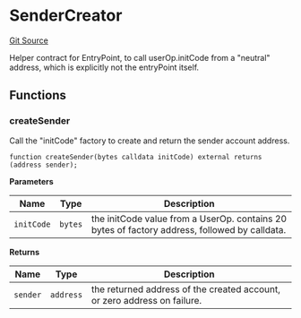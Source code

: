 # SenderCreator
[Git Source](https://github.com/TrueWallet/contracts/blob/843930f01013ad22976a2d653f9d67aaa82d54f4/src/entrypoint/SenderCreator.sol)

Helper contract for EntryPoint, to call userOp.initCode from a "neutral" address,
which is explicitly not the entryPoint itself.


## Functions
### createSender

Call the "initCode" factory to create and return the sender account address.


```solidity
function createSender(bytes calldata initCode) external returns (address sender);
```
**Parameters**

|Name|Type|Description|
|----|----|-----------|
|`initCode`|`bytes`|the initCode value from a UserOp. contains 20 bytes of factory address, followed by calldata.|

**Returns**

|Name|Type|Description|
|----|----|-----------|
|`sender`|`address`|the returned address of the created account, or zero address on failure.|


